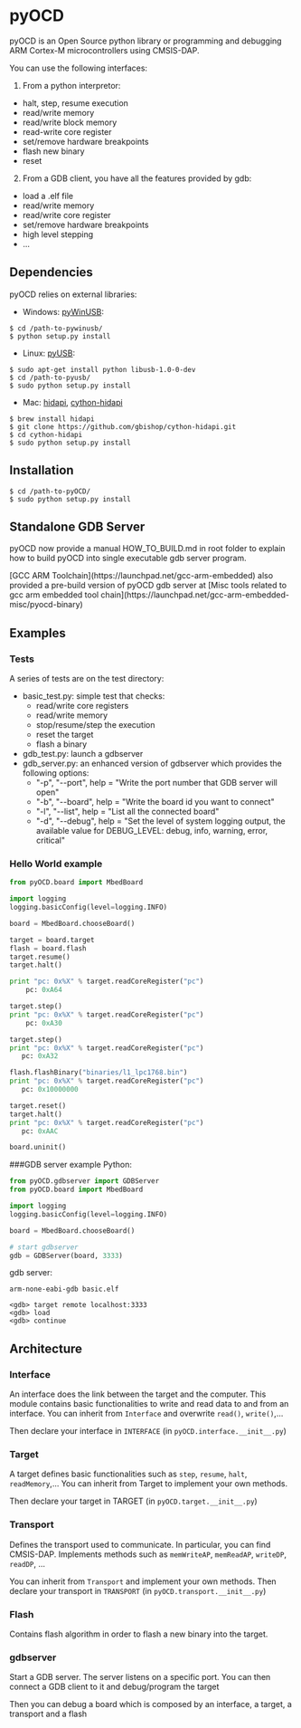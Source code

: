 pyOCD
=====
pyOCD is an Open Source python library or programming and debugging 
ARM Cortex-M microcontrollers using CMSIS-DAP.

You can use the following interfaces:

1. From a python interpretor:
  * halt, step, resume execution
  * read/write memory
  * read/write block memory
  * read-write core register
  * set/remove hardware breakpoints
  * flash new binary
  * reset
2. From a GDB client, you have all the features provided by gdb:
  * load a .elf file
  * read/write memory
  * read/write core register
  * set/remove hardware breakpoints
  * high level stepping
  * ...

Dependencies
------------
pyOCD relies on external libraries:

* Windows: [pyWinUSB](https://github.com/rene-aguirre/pywinusb):

```
$ cd /path-to-pywinusb/
$ python setup.py install
```

* Linux: [pyUSB](https://github.com/walac/pyusb):

```
$ sudo apt-get install python libusb-1.0-0-dev
$ cd /path-to-pyusb/
$ sudo python setup.py install
```


* Mac: [hidapi](https://github.com/signal11/hidapi), [cython-hidapi](https://github.com/gbishop/cython-hidapi)
```
$ brew install hidapi
$ git clone https://github.com/gbishop/cython-hidapi.git
$ cd cython-hidapi
$ sudo python setup.py install
```
    
    
Installation
------------
```
$ cd /path-to-pyOCD/
$ sudo python setup.py install
```

Standalone GDB Server
---------------------
<p>pyOCD now provide a manual HOW_TO_BUILD.md in root folder to explain how to build pyOCD into single executable gdb server program.</p>
[GCC ARM Toolchain](https://launchpad.net/gcc-arm-embedded) also provided a pre-build version of pyOCD gdb server at [Misc tools related to gcc arm embedded tool chain](https://launchpad.net/gcc-arm-embedded-misc/pyocd-binary)



Examples
--------
### Tests
A series of tests are on the test directory:
* basic_test.py: simple test that checks:
  * read/write core registers
  * read/write memory
  * stop/resume/step the execution
  * reset the target
  * flash a binary
* gdb_test.py: launch a gdbserver
* gdb_server.py: an enhanced version of gdbserver which provides the following options:
  * "-p", "--port", help = "Write the port number that GDB server will open"
  * "-b", "--board", help = "Write the board id you want to connect"
  * "-l", "--list", help = "List all the connected board"
  * "-d", "--debug", help = "Set the level of system logging output, the available value for DEBUG_LEVEL: debug, info, warning, error, critical"

### Hello World example
```python
from pyOCD.board import MbedBoard

import logging
logging.basicConfig(level=logging.INFO)

board = MbedBoard.chooseBoard()

target = board.target
flash = board.flash
target.resume()
target.halt()

print "pc: 0x%X" % target.readCoreRegister("pc")
    pc: 0xA64

target.step()
print "pc: 0x%X" % target.readCoreRegister("pc")
    pc: 0xA30

target.step()
print "pc: 0x%X" % target.readCoreRegister("pc")
   pc: 0xA32

flash.flashBinary("binaries/l1_lpc1768.bin")
print "pc: 0x%X" % target.readCoreRegister("pc")
   pc: 0x10000000

target.reset()
target.halt()
print "pc: 0x%X" % target.readCoreRegister("pc")
   pc: 0xAAC

board.uninit()
```

###GDB server example
Python:
```python
from pyOCD.gdbserver import GDBServer
from pyOCD.board import MbedBoard

import logging
logging.basicConfig(level=logging.INFO)

board = MbedBoard.chooseBoard()

# start gdbserver
gdb = GDBServer(board, 3333)
```
gdb server:
```
arm-none-eabi-gdb basic.elf

<gdb> target remote localhost:3333
<gdb> load
<gdb> continue

```

Architecture
------------

### Interface
An interface does the link between the target and the computer.
This module contains basic functionalities to write and read data to and from
an interface. You can inherit from ```Interface``` and overwrite ```read()```, ```write()```,...

Then declare your interface in ```INTERFACE``` (in ```pyOCD.interface.__init__.py```)

### Target
A target defines basic functionalities such as ```step```, ```resume```, ```halt```, ```readMemory```,...
You can inherit from Target to implement your own methods.

Then declare your target in TARGET (in ```pyOCD.target.__init__.py```)

### Transport
Defines the transport used to communicate. In particular, you can find CMSIS-DAP. 
Implements methods such as ```memWriteAP```, ```memReadAP```, ```writeDP```, ```readDP```, ...

You can inherit from ```Transport``` and implement your own methods.
Then declare your transport in ```TRANSPORT``` (in ```pyOCD.transport.__init__.py```)

### Flash
Contains flash algorithm in order to flash a new binary into the target.

### gdbserver
Start a GDB server. The server listens on a specific port. You can then
connect a GDB client to it and debug/program the target

Then you can debug a board which is composed by an interface, a target, a transport and a flash
